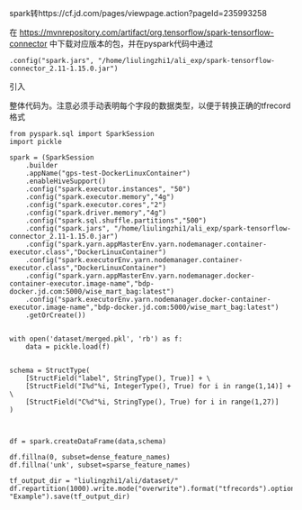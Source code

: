 <!--
 * @Author: your name
 * @Date: 2021-01-18 17:12:39
 * @LastEditTime: 2021-01-18 20:05:48
 * @LastEditors: Please set LastEditors
 * @Description: In User Settings Edit
 * @FilePath: /learn/笔记/工具使用经验总结/spark/spark生成tfrecord.md
-->
spark转https://cf.jd.com/pages/viewpage.action?pageId=235993258

在 https://mvnrepository.com/artifact/org.tensorflow/spark-tensorflow-connector 中下载对应版本的包，并在pyspark代码中通过
```
.config("spark.jars", "/home/liulingzhi1/ali_exp/spark-tensorflow-connector_2.11-1.15.0.jar")
```
引入

整体代码为。注意必须手动表明每个字段的数据类型，以便于转换正确的tfrecord格式
```
from pyspark.sql import SparkSession
import pickle

spark = (SparkSession
    .builder
    .appName("gps-test-DockerLinuxContainer")
    .enableHiveSupport()
    .config("spark.executor.instances", "50")
    .config("spark.executor.memory","4g")
    .config("spark.executor.cores","2")
    .config("spark.driver.memory","4g")
    .config("spark.sql.shuffle.partitions","500")
    .config("spark.jars", "/home/liulingzhi1/ali_exp/spark-tensorflow-connector_2.11-1.15.0.jar")
    .config("spark.yarn.appMasterEnv.yarn.nodemanager.container-executor.class","DockerLinuxContainer")
    .config("spark.executorEnv.yarn.nodemanager.container-executor.class","DockerLinuxContainer")
    .config("spark.yarn.appMasterEnv.yarn.nodemanager.docker-container-executor.image-name","bdp-docker.jd.com:5000/wise_mart_bag:latest")
    .config("spark.executorEnv.yarn.nodemanager.docker-container-executor.image-name","bdp-docker.jd.com:5000/wise_mart_bag:latest")
    .getOrCreate())


with open('dataset/merged.pkl', 'rb') as f:
    data = pickle.load(f)


schema = StructType(
    [StructField("label", StringType(), True)] + \
    [StructField("I%d"%i, IntegerType(), True) for i in range(1,14)] + \
    [StructField("C%d"%i, StringType(), True) for i in range(1,27)]
)



df = spark.createDataFrame(data,schema)

df.fillna(0, subset=dense_feature_names)
df.fillna('unk', subset=sparse_feature_names)

tf_output_dir = "liulingzhi1/ali/dataset/"
df.repartition(1000).write.mode("overwrite").format("tfrecords").option("recordType", "Example").save(tf_output_dir)
```
